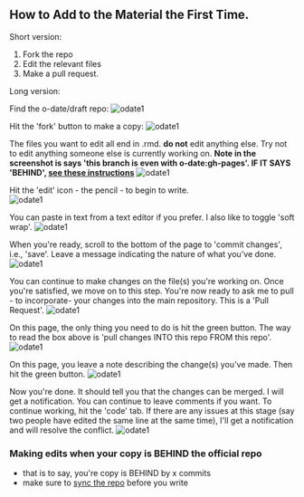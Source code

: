 ## How to Add to the Material the First Time.

Short version:
1. Fork the repo
2. Edit the relevant files
3. Make a pull request.

Long version:

Find the o-date/draft repo:
![odate1](/help-images/odate-1.png)

Hit the 'fork' button to make a copy:
![odate1](/help-images/odate-2.png)

The files you want to edit all end in .rmd. **do not** edit anything else. Try not to edit anything someone else is currently working on. **Note in the screenshot is says 'this branch is even with o-date:gh-pages'. IF IT SAYS 'BEHIND', [see these instructions](syncing-repo.md)**
![odate1](/help-images/odate-3.png)

Hit the 'edit' icon -  the pencil - to begin to write.  
![odate1](/help-images/odate-4.png)

You can paste in text from a text editor if you prefer. I also like to toggle 'soft wrap'.
![odate1](/help-images/odate-5.png)

When you're ready, scroll to the bottom of the page to 'commit changes', i.e., 'save'. Leave a message indicating the nature of what you've done.
![odate1](/help-images/odate-6.png)

You can continue to make changes on the file(s) you're working on. Once you're satisfied, we move on to this step.
You're now ready to ask me to pull - to incorporate-  your changes into the main repository. This is a 'Pull Request'.
![odate1](/help-images/odate-7.png)

On this page, the only thing you need to do is hit the green button. The way to read the box above is 'pull changes INTO this repo FROM this repo'.
![odate1](/help-images/odate-8.png)

On this page, you leave a note describing the change(s) you've made. Then hit the green button.
![odate1](/help-images/odate-9.png)

Now you're done. It should tell you that the changes can be merged. I will get a notification. You can continue to leave comments if you want. To continue working, hit the 'code' tab. If there are any issues at this stage (say two people have edited the same line at the same time), I'll get a notification and will resolve the conflict. 
![odate1](/help-images/odate-11.png)

### Making edits when your copy is BEHIND the official repo
- that is to say, you're copy is BEHIND by x commits
- make sure to [sync the repo](syncing-repo.md) before you write
